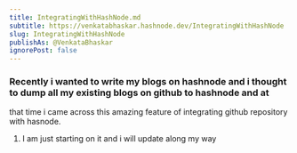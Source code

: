 ```yaml
---
title: IntegratingWithHashNode.md
subtitle: https://venkatabhaskar.hashnode.dev/IntegratingWithHashNode
slug: IntegratingWithHashNode
publishAs: @VenkataBhaskar
ignorePost: false
---
```



### Recently i wanted to write my blogs on hashnode and i thought to dump all my existing blogs on github to hashnode and at
that time i came across this amazing feature of integrating github repository with hasnode.

1. I am just starting on it and i will update along my way
